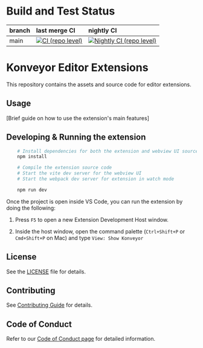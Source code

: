 # Build and Test Status

| branch | last merge CI                                                                                                                                                                                                   | nightly CI                                                                                                                                                                                                                                    |
| :----- | :-------------------------------------------------------------------------------------------------------------------------------------------------------------------------------------------------------------- | :-------------------------------------------------------------------------------------------------------------------------------------------------------------------------------------------------------------------------------------------- |
| main   | [![CI (repo level)](https://github.com/konveyor/editor-extensions/actions/workflows/ci-repo.yml/badge.svg?branch=main&event=push)](https://github.com/konveyor/editor-extensions/actions/workflows/ci-repo.yml) | [![Nightly CI (repo level)](https://github.com/konveyor/editor-extensions/actions/workflows/nightly-ci-repo.yaml/badge.svg?branch=main&event=schedule)](https://github.com/konveyor/editor-extensions/actions/workflows/nightly-ci-repo.yaml) |

# Konveyor Editor Extensions

This repository contains the assets and source code for editor extensions.

## Usage

[Brief guide on how to use the extension's main features]

## Developing & Running the extension

```bash
    # Install dependencies for both the extension and webview UI source code
    npm install

    # Compile the extension source code
    # Start the vite dev server for the webview UI
    # Start the webpack dev server for extension in watch mode

    npm run dev

```

Once the project is open inside VS Code, you can run the extension by doing the following:

1. Press `F5` to open a new Extension Development Host window.

2. Inside the host window, open the command palette (`Ctrl+Shift+P` or `Cmd+Shift+P` on Mac) and type `View: Show Konveyor`

## License

See the [LICENSE](LICENSE.md) file for details.

## Contributing

See [Contributing Guide](https://github.com/konveyor/community/blob/main/CONTRIBUTING.md) for details.

## Code of Conduct

Refer to our [Code of Conduct page](https://github.com/konveyor/community/blob/main/CODE_OF_CONDUCT.md) for detailed information.
